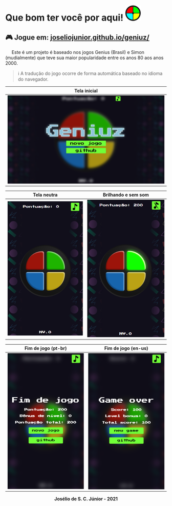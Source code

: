 # Que bom ter você por aqui! ![](./img/icon.svg)

## 🎮 Jogue em: [joseliojunior.github.io/geniuz/](joseliojunior.github.io/geniuz/)

&nbsp;&nbsp;&nbsp;&nbsp; Este é um projeto é baseado nos jogos Genius (Brasil) e Simon (mudialmente) que teve sua maior popularidade entre os anos 80 aos anos 2000.

> ℹ A tradução do jogo ocorre de forma automática baseado no idioma do navegador.

<div align="center">

|Tela inicial|
|-|
|![](./screenshots/titleScreen.png)|

|Tela neutra|Brilhando e sem som|
|-|-|
|![](./screenshots/screen1.png)|![](./screenshots/screen2.png)|

|Fim de jogo (pt-br)|Fim de jogo (en-us)|
|-|-|
|![](./screenshots/screen3.png)|![](./screenshots/screen4.png)|

</div>

<div align="center"><b>Josélio de S. C. Júnior - 2021</b></div>

